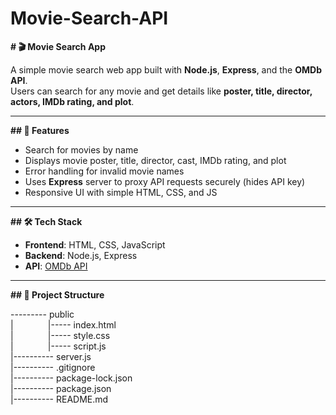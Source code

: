 # Movie-Search-API

**# 🎬 Movie Search App**

A simple movie search web app built with **Node.js**, **Express**, and the **OMDb API**.  
Users can search for any movie and get details like **poster, title, director, actors, IMDb rating, and plot**.

---

**## 🚀 Features**
- Search for movies by name  
- Displays movie poster, title, director, cast, IMDb rating, and plot  
- Error handling for invalid movie names  
- Uses **Express** server to proxy API requests securely (hides API key)  
- Responsive UI with simple HTML, CSS, and JS  

---

**## 🛠️ Tech Stack**
- **Frontend**: HTML, CSS, JavaScript  
- **Backend**: Node.js, Express  
- **API**: [OMDb API](http://www.omdbapi.com/)  

---

**## 📂 Project Structure**

  ---------&nbsp;public<br>
  |&nbsp;&nbsp;&nbsp;&nbsp;&nbsp;&nbsp;&nbsp;&nbsp;&nbsp;&nbsp;&nbsp;&nbsp;&nbsp;&nbsp;|----- index.html<br>
  |&nbsp;&nbsp;&nbsp;&nbsp;&nbsp;&nbsp;&nbsp;&nbsp;&nbsp;&nbsp;&nbsp;&nbsp;&nbsp;&nbsp;|----- style.css<br>
  |&nbsp;&nbsp;&nbsp;&nbsp;&nbsp;&nbsp;&nbsp;&nbsp;&nbsp;&nbsp;&nbsp;&nbsp;&nbsp;&nbsp;|----- script.js<br>
  |----------&nbsp;server.js<br>
  |----------&nbsp;.gitignore<br>
  |----------&nbsp;package-lock.json<br>
  |----------&nbsp;package.json<br>
  |----------&nbsp;README.md<br>















